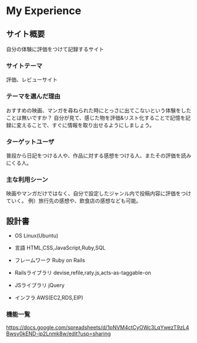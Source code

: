 # My Experience

## サイト概要
自分の体験に評価をつけて記録するサイト

### サイトテーマ
評価、レビューサイト

### テーマを選んだ理由
おすすめの映画、マンガを尋ねられた時にとっさに出てこないという体験をしたことは無いですか？
自分が見て、感じた物を評価&リスト化することで記憶を記録に変えることで、すぐに情報を取り出せるようにしましょう。

### ターゲットユーザ
普段から日記をつける人や、作品に対する感想をつける人、またその評価を読みにくる人。


### 主な利用シーン
映画やマンガだけではなく、自分で設定したジャンル内で投稿内容に評価をつけていく。
例）旅行先の感想や、飲食店の感想なども可能。

## 設計書
- OS
Linux(Ubuntu)

- 言語
HTML,CSS,JavaScript,Ruby,SQL

- フレームワーク
Ruby on Rails

- Railsライブラリ
devise,refile,raty.js,acts-as-taggable-on

- JSライブラリ
jQuery

- インフラ
AWS(EC2,RDS,EIP)


### 機能一覧
<https://docs.google.com/spreadsheets/d/1pNVM4ctCyOWc3LqYwezT9zL4Bwsy0kEND-ip2Lnmk8w/edit?usp=sharing>


